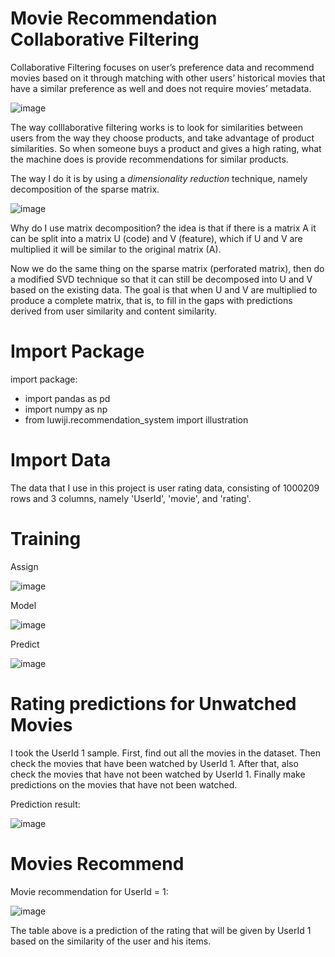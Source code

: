 # Movie Recommendation Collaborative Filtering
Collaborative Filtering focuses on user’s preference data and recommend movies based on it through matching with other users’ historical movies that have a similar preference as well and does not require movies’ metadata.

![image](https://user-images.githubusercontent.com/86812576/172524526-52d7d882-0d04-48f4-8828-b4920e38c4ce.png)

The way colllaborative filtering works is to look for similarities between users from the way they choose products, and take advantage of product similarities. So when someone buys a product and gives a high rating, what the machine does is provide recommendations for similar products.

The way I do it is by using a _dimensionality reduction_ technique, namely decomposition of the sparse matrix.

![image](https://user-images.githubusercontent.com/86812576/172528332-5f218c95-3fca-4695-942a-840246f648a4.png)

Why do I use matrix decomposition? the idea is that if there is a matrix A it can be split into a matrix U (code) and V (feature), which if U and V are multiplied it will be similar to the original matrix (A).

Now we do the same thing on the sparse matrix (perforated matrix), then do a modified SVD technique so that it can still be decomposed into U and V based on the existing data. The goal is that when U and V are multiplied to produce a complete matrix, that is, to fill in the gaps with predictions derived from user similarity and content similarity.

# Import Package
import package:
- import pandas as pd
- import numpy as np
- from luwiji.recommendation_system import illustration
# Import Data

The data that I use in this project is user rating data, consisting of 1000209 rows and 3 columns, namely 'UserId', 'movie', and 'rating'.

# Training
Assign

![image](https://user-images.githubusercontent.com/86812576/172529493-e1ee8f69-0b5a-4dc4-b0dd-e13cd42e551a.png)

Model

![image](https://user-images.githubusercontent.com/86812576/172529625-36a34837-577f-4466-bf02-6cfd31e26e09.png)


Predict

![image](https://user-images.githubusercontent.com/86812576/172529771-c5401a6d-95b0-4014-9660-afe0100a61df.png)

# Rating predictions for Unwatched Movies
I took the UserId 1 sample. First, find out all the movies in the dataset. Then check the movies that have been watched by UserId 1. After that, also check the movies that have not been watched by UserId 1. Finally make predictions on the movies that have not been watched. 

Prediction result:

![image](https://user-images.githubusercontent.com/86812576/172531994-389bce8b-e293-447b-a7d6-aeff07ca8034.png)


# Movies Recommend
Movie recommendation for UserId = 1:

![image](https://user-images.githubusercontent.com/86812576/172532943-aff99e4e-a6a4-4aa7-9a84-98393b0b5864.png)

The table above is a prediction of the rating that will be given by UserId 1 based on the similarity of the user and his items.
